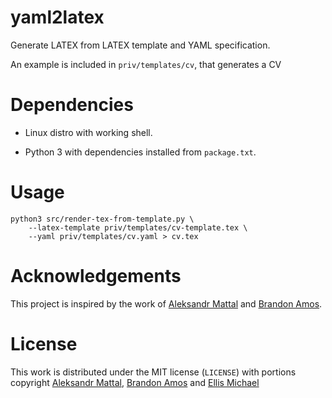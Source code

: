 # yaml2latex

Generate LATEX from LATEX template and YAML specification.

An example is included in `priv/templates/cv`, that generates a CV

# Dependencies

*   Linux distro with working shell.

*   Python 3 with dependencies installed from `package.txt`.

# Usage

```
python3 src/render-tex-from-template.py \
    --latex-template priv/templates/cv-template.tex \
    --yaml priv/templates/cv.yaml > cv.tex

```

# Acknowledgements

This project is inspired by the work of [Aleksandr Mattal][mattal] and
[Brandon Amos][amos].

# License

This work is distributed under the MIT license (`LICENSE`) with
portions copyright [Aleksandr Mattal][mattal], [Brandon Amos][amos] and
[Ellis Michael][emichael] 

[mattal]: https://github.com/QuteBits/resume_42
[amos]: https://github.com/bamos/cv
[emichael]: https://github.com/emichael/resume
